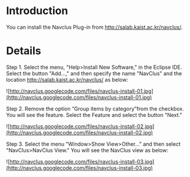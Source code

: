 # Introduction #

You can install the Navclus Plug-in from http://salab.kaist.ac.kr/navclus/.


# Details #

Step 1. Select the menu, "Help>Install New Software," in the Eclipse IDE. Select the button "Add...," and then specify the name "NavClus" and the location http://salab.kaist.ac.kr/navclus/ as below:

![http://navclus.googlecode.com/files/navclus-install-01.jpg](http://navclus.googlecode.com/files/navclus-install-01.jpg)

Step 2. Remove the option “Group items by category”from the checkbox. You will see the feature. Select the Feature and select the button "Next."

![http://navclus.googlecode.com/files/navclus-install-02.jpg](http://navclus.googlecode.com/files/navclus-install-02.jpg)

Step 3. Select the menu "Window>Show View>Other..." and then select "NavClus>NavClus View." You will see the NavClus view as below:

![http://navclus.googlecode.com/files/navclus-install-03.jpg](http://navclus.googlecode.com/files/navclus-install-03.jpg)
